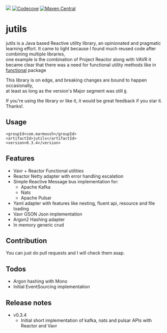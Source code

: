 [![](https://travis-ci.org/IsmailMarmoush/jutils.svg?branch=master)](https://travis-ci.org/IsmailMarmoush/jutils?branch=master)
[![Codecove](https://codecov.io/github/ismailmarmoush/jutils/coverage.svg?precision=2)](https://codecov.io/gh/IsmailMarmoush/jutils)
[![Maven Central](https://maven-badges.herokuapp.com/maven-central/com.marmoush/jutils/badge.svg?style=flat-square)](https://maven-badges.herokuapp.com/maven-central/com.marmoush/jutils/)

# jutils
jutils is a Java based Reactive utility library, an opinionated and pragmatic learning effort.
It came to light because I found much reused code after combining multiple libraries,  
one example is the combination of Project Reactor along with VAVR
it became clear that there was a need for functional utility methods like in 
[functional](src/main/java/com/marmoush/jutils/utils/functional) package 

This library is on edge, and breaking changes are bound to happen occasionally,  
at least as long as the version's Major segment was still
[`0`](https://semver.org/#how-should-i-deal-with-revisions-in-the-0yz-initial-development-phase).

If you're using the library or like it, it would be great feedback if you star it. Thanks!.


## Usage

```
<groupId>com.marmoush</groupId>
<artifactId>jutils</artifactId>
<version>0.3.4</version>
``` 

## Features
* Vavr + Reactor Functional utilities
* Reactor Netty adapter with error handling escalation
* Simple Reactive Message bus implementation for:
  * Apache Kafka
  * Nats
  * Apache Pulsar
* Yaml adapter with features like nesting, fluent api, resource and file loading
* Vavr GSON Json implementation
* Argon2 Hashing adapter
* In memory generic crud

## Contribution
You can just do pull requests and I will check them asap.

## Todos
* Argon hashing with Mono
* Initial EventSourcing implementation

## Release notes
* v0.3.4
  * Initial short implementation of kafka, nats and pulsar APIs with Reactor and Vavr
